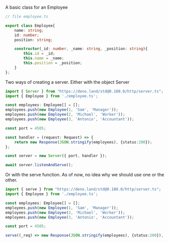 
A basic class for an Employee

```typescript
// file employee.ts

export class Employee{
    name: string;
    id: number;
    position: string;

    constructor(_id: number, _name: string, _position: string){
        this.id = _id;
        this.name = _name;
        this.position = _position;
    }
};
```

Two ways of creating a server. Either with the object Server

```typescript
import { Server } from "https://deno.land/std@0.180.0/http/server.ts";
import { Employee } from './employee.ts';

const employees: Employee[] = [];
employees.push(new Employee(1, 'Sam', 'Manager'));
employees.push(new Employee(2, 'Michael', 'Worker'));
employees.push(new Employee(3, 'Antonio', 'Accountant'));

const port = 4505;

const handler = (request: Request) => {
    return new Response(JSON.stringify(employees), {status:200});
};

const server = new Server({ port, handler });

await server.listenAndServe();
```


Or with the serve function. As of now, no idea why we should use one or the other.
```typescript
import { serve } from "https://deno.land/std@0.180.0/http/server.ts";
import { Employee } from './employee.ts';

const employees: Employee[] = [];
employees.push(new Employee(1, 'Sam', 'Manager'));
employees.push(new Employee(2, 'Michael', 'Worker'));
employees.push(new Employee(3, 'Antonio', 'Accountant'));

const port = 4505;

serve((_req) => new Response(JSON.stringify(employees), {status:200}), {port:port});
```

